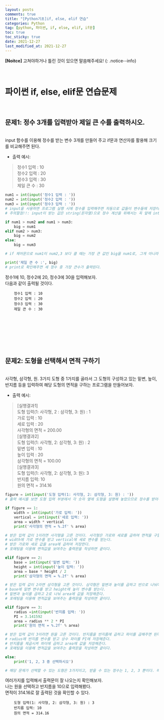 ```yaml
---
layout: posts
comments: true
title: "[Python기초]if, else, elif 연습"
categories: Python
tag: [python, 파이썬, if, else, elif, if문]
toc: true
toc_sticky: true
date: 2021-12-27
last_modified_at: 2021-12-27
---
```


**[Noitce]** 고쳐야하거나 틀린 것이 있으면 말씀해주세요!
{: .notice--info}

<br>

# 파이썬 if, else, elif문 연습문제

<br>

## 문제1: **정수 3개를 입력받아 제일 큰 수를 출력하시오.**

<br>
input 함수를 이용해 정수를 받는 변수 3개를 만들어 주고 if문과 연산자를 활용해 크기를 비교해주면 된다.
<br>

- 출력 예시:
> 정수1 입력 : 10  
> 정수2 입력 : 20  
> 정수3 입력 : 30  
> 제일 큰 수 : 30  



```python
num1 = int(input('정수1 입력 : '))
num2 = int(input('정수2 입력 : '))
num3 = int(input('정수3 입력 : '))  
# input을 사용하면 프로그램 실행 시에 정수를 입력해주면 자동으로 값들이 변수들에 저장이 된다.  
# 주의할점!!: input이 받는 값은 string(문자열)으로 정수 계산을 위해서는 꼭 앞에 int를 붙여서 정수형으로 만들어줘야한다.   
```


```python
if num1 > num2 and num1 > num3:
    big = num1
elif num2 > num3:
    big = num2
else:
    big = num3

# if 제어문으로 num1이 num2,3 보다 클 때는 가장 큰 값인 big을 num1로, 그게 아니라면 num2가 num3보다 클 때 num2로, 그 밖에는 num3으로 값이 나오게 만들어준다.
```

```python
print('제일 큰 수 :', big)
# print로 확인해주면 세 정수 중 가장 큰수가 출력된다.
```

정수1에 10, 정수2에 20, 정수3에 30을 입력해보자.  
다음과 같이 출력될 것이다.

```
    정수1 입력 : 10
    정수2 입력 : 20
    정수3 입력 : 30
    제일 큰 수 : 30
```



<br>
<br>
<br>
<br>
<br>
<br>


## 문제2: **도형을 선택해서 면적 구하기**

<br>
 사각형, 삼각형, 원. 3가지 도형 중 1가지를 골라서 그 도형의 구성하고 있는 밑변, 높이, 반지름 등을 입력하여 해당 도형의 면적을 구하는 프로그램을 만들어보자.

<br>

- 출력 예시:
> [실행결과1]  
> 도형 입력(1: 사각형, 2 : 삼각형, 3: 원) : 1  
> 가로 입력 : 10  
> 세로 입력 : 20  
> 사각형의 면적 = 200.00  
> [실행결과2]  
> 도형 입력(1: 사각형, 2: 삼각형, 3: 원) : 2  
> 밑변 입력 : 10  
> 높이 입력 : 20  
> 삼각형의 면적 = 100.00  
> [실행결과3]  
> 도형 입력(1: 사각형, 2: 삼각형, 3: 원): 3  
> 반지름 입력: 10  
> 원의 면적 = 314.16  
  

```python
figure = int(input('도형 입력(1: 사각형, 2: 삼각형, 3: 원) : '))    
# 출력 예시를 보면 도형 입력 부분에서 각 숫자 옆에 도형을 설명해 놓았으므로 정수를 받아주는 int를 추가해주어 도형 선택지를 figure에 받아준다.
```


```python
if figure == 1:
    width = int(input('가로 입력: '))
    vertical = int(input('세로 입력: '))
    area = width * vertical
    print('사각형의 면적 = %.2f' % area)

# 받은 입력 값이 1이라면 사각형을 고른 것이다. 사각형은 가로와 세로를 곱하여 면적을 구할 수 있다.
# width에 가로 변수를 받고 vertical에 세로 변수를 받는다.
# 받은 가로와 세로 값을 area에 곱하여 저장한다.
# 포매팅을 이용해 면적값을 보여주는 출력문을 작성하면 끝이다.

```

```python
elif figure == 2:
    base = int(input('밑변 입력: '))
    height = int(input('높이 입력: '))
    area = base * height / 2
    print('삼각형의 면적 = %.2f' % area)

# 받은 입력 값이 2라면 삼각형을 고른 것이다. 삼각형은 밑변과 높이를 곱하고 반으로 나눠야 면적을 구할 수 있다.
# base에 밑변 변수를 받고 height에 높이 변수를 받는다.
# 밑변과 높이를 곱하고 2로 나눠 area에 값을 저장해준다.
# 포매팅을 이용해 면적값을 보여주는 출력문을 작성하면 끝이다.
```

```python
elif figure == 3:
    radius =int(input('반지름 입력: '))
    PI = 3.141592
    area = radius ** 2 * PI
    print('원의 면적 = %.2f' % area)

# 받은 입력 값이 3이라면 원을 고른 것이다. 반지름을 반지름에 곱하고 파이를 곱해주면 된다.
# radius에 반지름 변수를 받고 상수 파이를 PI에 저장해준다.
# 반지름을 제곱시켜 파이에 곱하고 area에 값을 저장해준다.
# 포매팅을 이용해 면적값을 보여주는 출력문을 작성하면 끝이다.
```

```python
else:
    print('1, 2, 3 중 선택하시오')

# 해당 문제가 선택할 수 있는 도형은 3가지이고, 받을 수 있는 정수는 1, 2, 3 뿐이다. 따라서 다른 정수가 입력되었을 경우에 다른 값 입력을 요구하는 출력문을 작성한다.
```

여러가지를 입력해서 출력문이 잘 나오는지 확인해보자.  
나는 원을 선택하고 반지름을 10으로 입력해봤다.  
면적이 314.16로 잘 출력된 것을 확인할 수 있다.

```
    도형 입력(1: 사각형, 2: 삼각형, 3: 원) : 3  
    반지름 입력: 10
    원의 면적 = 314.16
```
